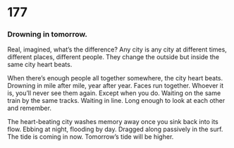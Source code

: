 # 177

### Drowning in tomorrow.

Real, imagined, what’s the difference? Any city is any city at different times, different places, different people. They change the outside but inside the same city heart beats.

When there’s enough people all together somewhere, the city heart beats. Drowning in mile after mile, year after year. Faces run together. Whoever it is, you’ll never see them again. Except when you do. Waiting on the same train by the same tracks. Waiting in line. Long enough to look at each other and remember. 

The heart-beating city washes memory away once you sink back into its flow. Ebbing at night, flooding by day. Dragged along passively in the surf. The tide is coming in now. Tomorrow’s tide will be higher. 